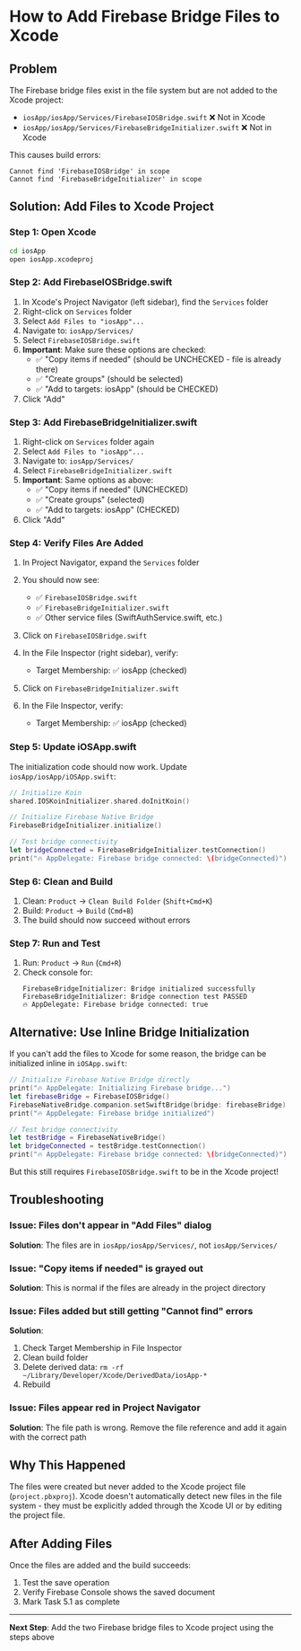 # How to Add Firebase Bridge Files to Xcode

## Problem
The Firebase bridge files exist in the file system but are not added to the Xcode project:
- `iosApp/iosApp/Services/FirebaseIOSBridge.swift` ❌ Not in Xcode
- `iosApp/iosApp/Services/FirebaseBridgeInitializer.swift` ❌ Not in Xcode

This causes build errors:
```
Cannot find 'FirebaseIOSBridge' in scope
Cannot find 'FirebaseBridgeInitializer' in scope
```

## Solution: Add Files to Xcode Project

### Step 1: Open Xcode
```bash
cd iosApp
open iosApp.xcodeproj
```

### Step 2: Add FirebaseIOSBridge.swift

1. In Xcode's Project Navigator (left sidebar), find the `Services` folder
2. Right-click on `Services` folder
3. Select `Add Files to "iosApp"...`
4. Navigate to: `iosApp/Services/`
5. Select `FirebaseIOSBridge.swift`
6. **Important**: Make sure these options are checked:
   - ✅ "Copy items if needed" (should be UNCHECKED - file is already there)
   - ✅ "Create groups" (should be selected)
   - ✅ "Add to targets: iosApp" (should be CHECKED)
7. Click "Add"

### Step 3: Add FirebaseBridgeInitializer.swift

1. Right-click on `Services` folder again
2. Select `Add Files to "iosApp"...`
3. Navigate to: `iosApp/Services/`
4. Select `FirebaseBridgeInitializer.swift`
5. **Important**: Same options as above:
   - ✅ "Copy items if needed" (UNCHECKED)
   - ✅ "Create groups" (selected)
   - ✅ "Add to targets: iosApp" (CHECKED)
6. Click "Add"

### Step 4: Verify Files Are Added

1. In Project Navigator, expand the `Services` folder
2. You should now see:
   - ✅ `FirebaseIOSBridge.swift`
   - ✅ `FirebaseBridgeInitializer.swift`
   - ✅ Other service files (SwiftAuthService.swift, etc.)

3. Click on `FirebaseIOSBridge.swift`
4. In the File Inspector (right sidebar), verify:
   - Target Membership: ✅ iosApp (checked)

5. Click on `FirebaseBridgeInitializer.swift`
6. In the File Inspector, verify:
   - Target Membership: ✅ iosApp (checked)

### Step 5: Update iOSApp.swift

The initialization code should now work. Update `iosApp/iosApp/iOSApp.swift`:

```swift
// Initialize Koin
shared.IOSKoinInitializer.shared.doInitKoin()

// Initialize Firebase Native Bridge
FirebaseBridgeInitializer.initialize()

// Test bridge connectivity
let bridgeConnected = FirebaseBridgeInitializer.testConnection()
print("🔥 AppDelegate: Firebase bridge connected: \(bridgeConnected)")
```

### Step 6: Clean and Build

1. Clean: `Product` → `Clean Build Folder` (`Shift+Cmd+K`)
2. Build: `Product` → `Build` (`Cmd+B`)
3. The build should now succeed without errors

### Step 7: Run and Test

1. Run: `Product` → `Run` (`Cmd+R`)
2. Check console for:
   ```
   FirebaseBridgeInitializer: Bridge initialized successfully
   FirebaseBridgeInitializer: Bridge connection test PASSED
   🔥 AppDelegate: Firebase bridge connected: true
   ```

## Alternative: Use Inline Bridge Initialization

If you can't add the files to Xcode for some reason, the bridge can be initialized inline in `iOSApp.swift`:

```swift
// Initialize Firebase Native Bridge directly
print("🔥 AppDelegate: Initializing Firebase bridge...")
let firebaseBridge = FirebaseIOSBridge()
FirebaseNativeBridge.companion.setSwiftBridge(bridge: firebaseBridge)
print("🔥 AppDelegate: Firebase bridge initialized")

// Test bridge connectivity
let testBridge = FirebaseNativeBridge()
let bridgeConnected = testBridge.testConnection()
print("🔥 AppDelegate: Firebase bridge connected: \(bridgeConnected)")
```

But this still requires `FirebaseIOSBridge.swift` to be in the Xcode project!

## Troubleshooting

### Issue: Files don't appear in "Add Files" dialog
**Solution**: The files are in `iosApp/iosApp/Services/`, not `iosApp/Services/`

### Issue: "Copy items if needed" is grayed out
**Solution**: This is normal if the files are already in the project directory

### Issue: Files added but still getting "Cannot find" errors
**Solution**: 
1. Check Target Membership in File Inspector
2. Clean build folder
3. Delete derived data: `rm -rf ~/Library/Developer/Xcode/DerivedData/iosApp-*`
4. Rebuild

### Issue: Files appear red in Project Navigator
**Solution**: The file path is wrong. Remove the file reference and add it again with the correct path

## Why This Happened

The files were created but never added to the Xcode project file (`project.pbxproj`). Xcode doesn't automatically detect new files in the file system - they must be explicitly added through the Xcode UI or by editing the project file.

## After Adding Files

Once the files are added and the build succeeds:
1. Test the save operation
2. Verify Firebase Console shows the saved document
3. Mark Task 5.1 as complete

---

**Next Step**: Add the two Firebase bridge files to Xcode project using the steps above
